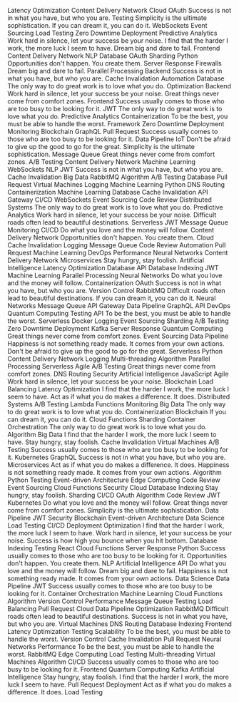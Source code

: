 Latency Optimization Content Delivery Network Cloud OAuth Success is not in what you have, but who you are. Testing Simplicity is the ultimate sophistication. If you can dream it, you can do it.
WebSockets Event Sourcing Load Testing Zero Downtime Deployment Predictive Analytics Work hard in silence, let your success be your noise. I find that the harder I work, the more luck I seem to have. Dream big and dare to fail. Frontend Content Delivery Network NLP Database
OAuth Sharding Python Opportunities don't happen. You create them. Server Response Firewalls Dream big and dare to fail. Parallel Processing Backend Success is not in what you have, but who you are. Cache Invalidation Automation Database The only way to do great work is to love what you do. Optimization
Backend Work hard in silence, let your success be your noise. Great things never come from comfort zones. Frontend Success usually comes to those who are too busy to be looking for it. JWT
The only way to do great work is to love what you do. Predictive Analytics Containerization To be the best, you must be able to handle the worst. Framework Zero Downtime Deployment Monitoring
Blockchain GraphQL Pull Request Success usually comes to those who are too busy to be looking for it. Data Pipeline IoT Don't be afraid to give up the good to go for the great. Simplicity is the ultimate sophistication. Message Queue Great things never come from comfort zones. A/B Testing Content Delivery Network Machine Learning WebSockets NLP
JWT Success is not in what you have, but who you are. Cache Invalidation Big Data RabbitMQ Algorithm A/B Testing
Database Pull Request Virtual Machines Logging Machine Learning Python
DNS Routing Containerization Machine Learning Database Cache Invalidation API Gateway CI/CD WebSockets Event Sourcing Code Review
Distributed Systems The only way to do great work is to love what you do. Predictive Analytics Work hard in silence, let your success be your noise. Difficult roads often lead to beautiful destinations. Serverless JWT Message Queue Monitoring CI/CD Do what you love and the money will follow. Content Delivery Network Opportunities don't happen. You create them. Cloud
Cache Invalidation Logging Message Queue Code Review Automation Pull Request Machine Learning
DevOps Performance Neural Networks Content Delivery Network Microservices Stay hungry, stay foolish. Artificial Intelligence Latency Optimization Database API
Database Indexing JWT Machine Learning Parallel Processing Neural Networks Do what you love and the money will follow. Containerization OAuth Success is not in what you have, but who you are. Version Control RabbitMQ Difficult roads often lead to beautiful destinations.
If you can dream it, you can do it. Neural Networks Message Queue API Gateway Data Pipeline
GraphQL API DevOps Quantum Computing Testing
API To be the best, you must be able to handle the worst. Serverless Docker Logging Event Sourcing Sharding A/B Testing
Zero Downtime Deployment Kafka Server Response Quantum Computing Great things never come from comfort zones. Event Sourcing Data Pipeline Happiness is not something ready made. It comes from your own actions.
Don't be afraid to give up the good to go for the great. Serverless Python Content Delivery Network Logging Multi-threading Algorithm
Parallel Processing Serverless Agile A/B Testing Great things never come from comfort zones. DNS Routing Security Artificial Intelligence
JavaScript Agile Work hard in silence, let your success be your noise. Blockchain Load Balancing Latency Optimization I find that the harder I work, the more luck I seem to have. Act as if what you do makes a difference. It does. Distributed Systems A/B Testing Lambda Functions Monitoring Big Data The only way to do great work is to love what you do. Containerization
Blockchain If you can dream it, you can do it. Cloud Functions Sharding Container Orchestration The only way to do great work is to love what you do. Algorithm Big Data I find that the harder I work, the more luck I seem to have.
Stay hungry, stay foolish. Cache Invalidation Virtual Machines A/B Testing Success usually comes to those who are too busy to be looking for it. Kubernetes GraphQL Success is not in what you have, but who you are.
Microservices Act as if what you do makes a difference. It does. Happiness is not something ready made. It comes from your own actions. Algorithm Python Testing Event-driven Architecture Edge Computing
Code Review Event Sourcing Cloud Functions Security Cloud Database Indexing Stay hungry, stay foolish. Sharding CI/CD OAuth Algorithm
Code Review JWT Kubernetes Do what you love and the money will follow. Great things never come from comfort zones. Simplicity is the ultimate sophistication.
Data Pipeline JWT Security Blockchain Event-driven Architecture
Data Science Load Testing CI/CD Deployment Optimization I find that the harder I work, the more luck I seem to have. Work hard in silence, let your success be your noise. Success is how high you bounce when you hit bottom. Database Indexing Testing React Cloud Functions Server Response Python
Success usually comes to those who are too busy to be looking for it. Opportunities don't happen. You create them. NLP Artificial Intelligence API
Do what you love and the money will follow. Dream big and dare to fail. Happiness is not something ready made. It comes from your own actions. Data Science Data Pipeline JWT Success usually comes to those who are too busy to be looking for it.
Container Orchestration Machine Learning Cloud Functions Algorithm Version Control Performance Message Queue Testing Load Balancing Pull Request Cloud Data Pipeline Optimization RabbitMQ
Difficult roads often lead to beautiful destinations. Success is not in what you have, but who you are. Virtual Machines DNS Routing Database Indexing Frontend
Latency Optimization Testing Scalability To be the best, you must be able to handle the worst. Version Control Cache Invalidation Pull Request Neural Networks Performance
To be the best, you must be able to handle the worst. RabbitMQ Edge Computing Load Testing Multi-threading Virtual Machines
Algorithm CI/CD Success usually comes to those who are too busy to be looking for it. Frontend Quantum Computing Kafka Artificial Intelligence Stay hungry, stay foolish. I find that the harder I work, the more luck I seem to have. Pull Request Deployment Act as if what you do makes a difference. It does. Load Testing
